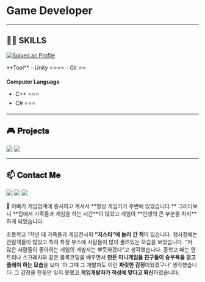 # Game Developer

***

## 👩‍💻 SKILLS

 [![Solved.ac Profile](http://mazassumnida.wtf/api/v2/generate_badge?boj=nsj050320)](https://solved.ac/nsj050320/)<br>
 <aside>
**Tool**
- Unity ⭐⭐⭐⭐
- Git   ⭐⭐

**Computer Language**
- C++ ⭐⭐⭐
- C#  ⭐⭐⭐
</aside>

***

## 🎮 𝐏𝐫𝐨𝐣𝐞𝐜𝐭𝐬
  <a href="https://www.notion.so/namsojeong/dccda0d2e5da44c08db478301365e3d6"><img src="https://img.shields.io/badge/PROJECT-000000?style=flat-square&logo=GitHub Sponsors&logoColor=white&link=[http://ggm.gondr.net/user/profile/44](https://www.notion.so/namsojeong/dccda0d2e5da44c08db478301365e3d6)"/></a>
  <a href="http://ggm.gondr.net/user/profile/44"><img src="https://img.shields.io/badge/PORTFOLIO-000000?style=flat-square&logo=GitHub Sponsors&logoColor=white&link=http://ggm.gondr.net/user/profile/44"/></a>
  
***

## 📫 𝐂𝐨𝐧𝐭𝐚𝐜𝐭 𝐌𝐞
<a href="https://www.youtube.com/channel/UC6gZYksUCK94g2Rd7tt2sAg"><img src="https://img.shields.io/badge/Youtube-FF0000?style=flat-square&logo=Youtube&logoColor=white&link=https://www.youtube.com/channel/UC6gZYksUCK94g2Rd7tt2sAg"/></a> 
<a href="mailto:nsj050320@gmail.com"><img src="https://img.shields.io/badge/Gmail-d14836?style=flat-square&logo=Gmail&logoColor=white&link=nsj050320@gmail.com"/></a>
<img src="https://img.shields.io/badge/소정4145-5865F2?style=flat-square&logo=Discord&logoColor=white">


<aside>
🌱 아빠가 게임업계에 종사하고 계셔서 **항상 게임기가 주변에 있었습니다.** 그러다보니 **집에서 가족들과 게임을 하는 시간**이 많았고 게임이 **인생의 큰 부분을 차지**하게 되었습니다. 

초등학교 1학년 때 가족들과 게임전시회 **“지스타”에 놀러** **간 적**이 있습니다. 행사장에는 관람객들이 많았고 특히 특정 부스에 사람들이 많이 몰려있는 모습을 보았습니다. “저 많은 사람들이 좋아하는 게임의 개발자는 뿌듯하겠다”고 생각했습니다. 중학교 때는 엔트리나 스크래치와 같은 블록코딩을 배우면서 **만든 미니게임을 친구들이 승부욕을 갖고 플레이 하는 모습**을 보며 ‘아 그때 그 개발자도 이런 **짜릿한 감정**이었겠구나’ 생각했습니다. 그 감정을 한동안 잊지 못했고 **게임개발자가 적성에 맞다고 확신**하였습니다.
